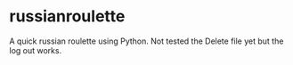 # russianroulette
A quick russian roulette using Python. Not tested the Delete file yet but the log out works.
